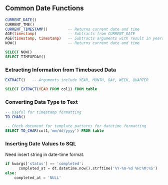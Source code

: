 ## Common Date Functions

```sql
CURRENT_DATE()
CURRENT_TME()
CURRENT_TIMESTAMP()         -- Returns current date and time
AGE(timestamp)              -- Subtracts from CURRENT_DATE
AGE(timestamp, timestamp)   -- Subtracts arguments with result in years, months, days
NOW()                       -- Returns current date and time

SELECT NOW()
SELECT TIMEOFDAY()
```

### Extracting Information from Timebased Data

```sql
EXTRACT()   -- Arguments include YEAR, MONTH, DAY, WEEK, QUARTER

SELECT EXTRACT(YEAR FROM col1) FROM table
```

### Converting Data Type to Text

```sql
-- Useful for timestamp formatting
TO_CHAR()

-- Check document for template patterns for datetime formatting
SELECT TO_CHAR(col1,'mm/dd/yyyy') FROM table
```

### Inserting Date Values to SQL

Need insert string in date-time format.

```py
if kwargs['status'] == 'completed':
      completed_at = dt.datetime.now().strftime('%Y-%m-%d %H:%M:%S')
else:
    completed_at = 'NULL'
```
